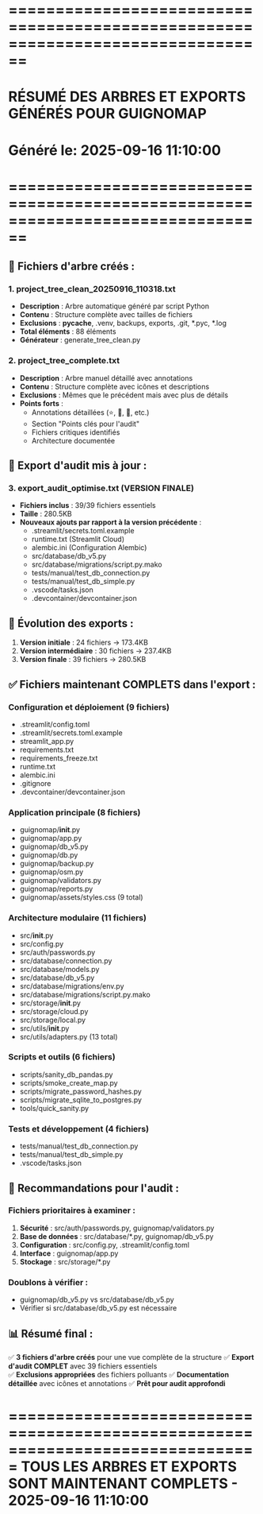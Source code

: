 # ================================================================================
# RÉSUMÉ DES ARBRES ET EXPORTS GÉNÉRÉS POUR GUIGNOMAP
# Généré le: 2025-09-16 11:10:00
# ================================================================================

## 📁 Fichiers d'arbre créés :

### 1. project_tree_clean_20250916_110318.txt
- **Description** : Arbre automatique généré par script Python
- **Contenu** : Structure complète avec tailles de fichiers
- **Exclusions** : __pycache__, .venv, backups, exports, .git, *.pyc, *.log
- **Total éléments** : 88 éléments
- **Générateur** : generate_tree_clean.py

### 2. project_tree_complete.txt  
- **Description** : Arbre manuel détaillé avec annotations
- **Contenu** : Structure complète avec icônes et descriptions
- **Exclusions** : Mêmes que le précédent mais avec plus de détails
- **Points forts** : 
  - Annotations détaillées (⭐, 🔐, 🔄, etc.)
  - Section "Points clés pour l'audit" 
  - Fichiers critiques identifiés
  - Architecture documentée

## 📄 Export d'audit mis à jour :

### 3. export_audit_optimise.txt (VERSION FINALE)
- **Fichiers inclus** : 39/39 fichiers essentiels
- **Taille** : 280.5KB
- **Nouveaux ajouts par rapport à la version précédente** :
  - .streamlit/secrets.toml.example
  - runtime.txt (Streamlit Cloud)
  - alembic.ini (Configuration Alembic)
  - src/database/db_v5.py
  - src/database/migrations/script.py.mako  
  - tests/manual/test_db_connection.py
  - tests/manual/test_db_simple.py
  - .vscode/tasks.json
  - .devcontainer/devcontainer.json

## 🔄 Évolution des exports :

1. **Version initiale** : 24 fichiers → 173.4KB
2. **Version intermédiaire** : 30 fichiers → 237.4KB  
3. **Version finale** : 39 fichiers → 280.5KB

## ✅ Fichiers maintenant COMPLETS dans l'export :

### Configuration et déploiement (9 fichiers)
- .streamlit/config.toml
- .streamlit/secrets.toml.example  
- streamlit_app.py
- requirements.txt
- requirements_freeze.txt
- runtime.txt
- alembic.ini
- .gitignore
- .devcontainer/devcontainer.json

### Application principale (8 fichiers)
- guignomap/__init__.py
- guignomap/app.py
- guignomap/db_v5.py
- guignomap/db.py
- guignomap/backup.py
- guignomap/osm.py
- guignomap/validators.py
- guignomap/reports.py
- guignomap/assets/styles.css (9 total)

### Architecture modulaire (11 fichiers)
- src/__init__.py
- src/config.py
- src/auth/passwords.py
- src/database/connection.py
- src/database/models.py
- src/database/db_v5.py
- src/database/migrations/env.py
- src/database/migrations/script.py.mako
- src/storage/__init__.py
- src/storage/cloud.py
- src/storage/local.py
- src/utils/__init__.py
- src/utils/adapters.py (13 total)

### Scripts et outils (6 fichiers)
- scripts/sanity_db_pandas.py
- scripts/smoke_create_map.py
- scripts/migrate_password_hashes.py
- scripts/migrate_sqlite_to_postgres.py
- tools/quick_sanity.py

### Tests et développement (4 fichiers)
- tests/manual/test_db_connection.py
- tests/manual/test_db_simple.py
- .vscode/tasks.json

## 🎯 Recommandations pour l'audit :

### Fichiers prioritaires à examiner :
1. **Sécurité** : src/auth/passwords.py, guignomap/validators.py
2. **Base de données** : src/database/*.py, guignomap/db_v5.py
3. **Configuration** : src/config.py, .streamlit/config.toml
4. **Interface** : guignomap/app.py
5. **Stockage** : src/storage/*.py

### Doublons à vérifier :
- guignomap/db_v5.py vs src/database/db_v5.py
- Vérifier si src/database/db_v5.py est nécessaire

## 📊 Résumé final :

✅ **3 fichiers d'arbre créés** pour une vue complète de la structure
✅ **Export d'audit COMPLET** avec 39 fichiers essentiels  
✅ **Exclusions appropriées** des fichiers polluants
✅ **Documentation détaillée** avec icônes et annotations
✅ **Prêt pour audit approfondi**

===============================================================================
TOUS LES ARBRES ET EXPORTS SONT MAINTENANT COMPLETS - 2025-09-16 11:10:00
===============================================================================